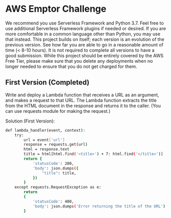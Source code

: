 # AWS Emptor Challenge

We recommend you use ​Serverless Framework​ and ​Python 3.7​. Feel free to use additional ​Serverless Framework plugins​ if needed or desired. If you are more comfortable in a common language other than Python, you may use that instead.
This project builds on itself; each version is an evolution of the previous version. See how far you are able to go in a reasonable amount of time (< 8-10 hours). It is not required to complete all versions to have a good submission.
While this project should be entirely covered by the ​AWS Free Tier​, please make sure that you delete any deployments when no longer needed to ensure that you do not get charged for them.


## First Version (Completed)

Write and deploy a ​Lambda​ function that receives a URL as an argument,
and makes a request to that URL. The Lambda function extracts the title from the HTML document in the response and returns it to the caller. (You can use ​requests​ module for making the request.)

Solution (First Version):
```bash
def lambda_handler(event, context):
    try:
        url = event['url']
        response = requests.get(url)
        html = response.text
        title = html[html.find('<title>') + 7: html.find('</title>')]
        return {
            'statusCode': 200,
            'body': json.dumps({
                "title": title,
            })
        }
    except requests.RequestException as e:
        return
        {
            'statusCode': 400,
            'body': json.dumps('Error returning the title of the URL')
        }
```